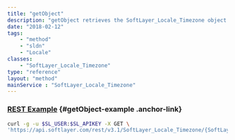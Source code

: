 ```yaml
---
title: "getObject"
description: "getObject retrieves the SoftLayer_Locale_Timezone object whose ID number corresponds to the ID number of the init parameter passed to the SoftLayer_Locale_Timezone service. "
date: "2018-02-12"
tags:
    - "method"
    - "sldn"
    - "Locale"
classes:
    - "SoftLayer_Locale_Timezone"
type: "reference"
layout: "method"
mainService : "SoftLayer_Locale_Timezone"
---
```


### [REST Example](#getObject-example) <a href="/article/rest/"><i class="fas fa-question"></i></a> {#getObject-example .anchor-link} 
```bash
curl -g -u $SL_USER:$SL_APIKEY -X GET \
'https://api.softlayer.com/rest/v3.1/SoftLayer_Locale_Timezone/{SoftLayer_Locale_TimezoneID}/getObject'
```
